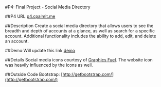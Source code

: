 #P4: Final Project - Social Media Directory

##P4 URL
[p4.cpalmit.me](http://p4.cpalmit.me)

##Description
Create a social media directory that allows users to see the breadth and depth of accounts at a glance, as 
well as search for a specific account. Additional functionality includes the ability to add, edit, and delete an account.

##Demo
Will update this link [demo](http://www.screencast.com/t/)

##Details
Social media icons courtesy of [Graphics Fuel](http://www.graphicsfuel.com/2013/06/simple-flat-social-media-icons-psd-png/).
The website icon was heavily influenced by the icons as well.


##Outside Code
Bootstrap: [http://getbootstrap.com/](http://getbootstrap.com/)

